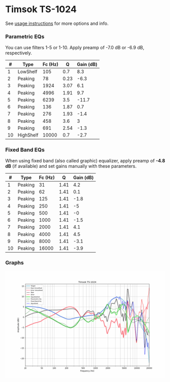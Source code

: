 # Timsok TS-1024
See [usage instructions](https://github.com/jaakkopasanen/AutoEq#usage) for more options and info.

### Parametric EQs
You can use filters 1-5 or 1-10. Apply preamp of -7.0 dB or -6.9 dB, respectively.

|   # | Type      |   Fc (Hz) |    Q |   Gain (dB) |
|-----|-----------|-----------|------|-------------|
|   1 | LowShelf  |       105 | 0.7  |         8.3 |
|   2 | Peaking   |        78 | 0.23 |        -6.3 |
|   3 | Peaking   |      1924 | 3.07 |         6.1 |
|   4 | Peaking   |      4996 | 1.91 |         9.7 |
|   5 | Peaking   |      6239 | 3.5  |       -11.7 |
|   6 | Peaking   |       136 | 1.87 |         0.7 |
|   7 | Peaking   |       276 | 1.93 |        -1.4 |
|   8 | Peaking   |       458 | 3.6  |         3   |
|   9 | Peaking   |       691 | 2.54 |        -1.3 |
|  10 | HighShelf |     10000 | 0.7  |        -2.7 |

### Fixed Band EQs
When using fixed band (also called graphic) equalizer, apply preamp of **-4.8 dB** (if available) and set gains manually with these parameters.

|   # | Type    |   Fc (Hz) |    Q |   Gain (dB) |
|-----|---------|-----------|------|-------------|
|   1 | Peaking |        31 | 1.41 |         4.2 |
|   2 | Peaking |        62 | 1.41 |         0.1 |
|   3 | Peaking |       125 | 1.41 |        -1.8 |
|   4 | Peaking |       250 | 1.41 |        -5   |
|   5 | Peaking |       500 | 1.41 |        -0   |
|   6 | Peaking |      1000 | 1.41 |        -1.5 |
|   7 | Peaking |      2000 | 1.41 |         4.1 |
|   8 | Peaking |      4000 | 1.41 |         4.5 |
|   9 | Peaking |      8000 | 1.41 |        -3.1 |
|  10 | Peaking |     16000 | 1.41 |        -3.9 |

### Graphs
![](./Timsok%20TS-1024.png)
